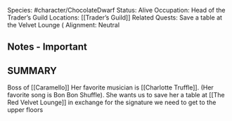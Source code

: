 
Species: #character/ChocolateDwarf 
Status: Alive
Occupation: Head of the Trader’s Guild
Locations: [[Trader’s Guild]]
Related Quests: Save a table at the Velvet Lounge (
Alignment: Neutral

## Notes - Important

## SUMMARY

Boss of [[Caramello]]
Her favorite musician is [[Charlotte Truffle]].  (Her favorite song is Bon Bon Shuffle).  She wants us to save her a table at [[The Red Velvet Lounge]] in exchange for the signature we need to get to the upper floors